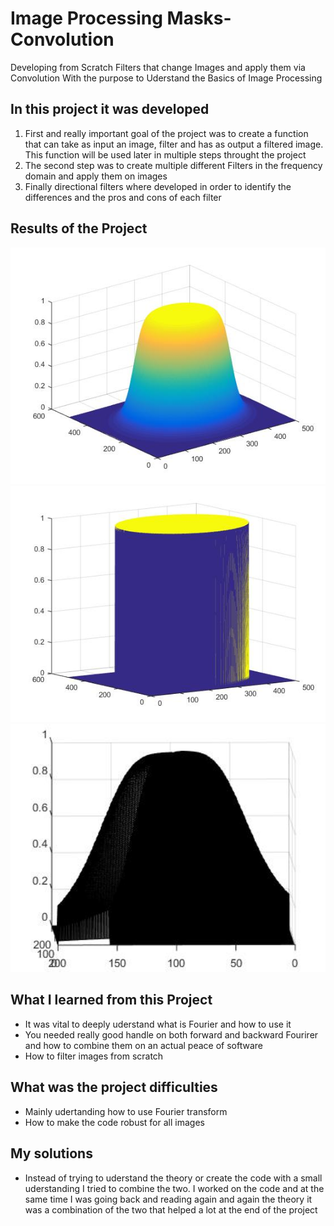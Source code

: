 # Image Processing Masks-Convolution

Developing from Scratch Filters that change Images and apply them via Convolution With the purpose to Uderstand the Basics of Image Processing


## In this project it was developed 
1. First and really important goal of the project was to create a function that can take as input an image, filter and has as output a filtered image. This function will be used later in multiple steps throught the project
2. The second step was to create multiple different Filters in the frequency domain and apply them on images
3. Finally directional filters where developed in order to identify the differences and the pros and cons of each filter 

## Results of the Project 
<img src="Images/Butterworth.jpg" width="600">
<img src="Images/Ideal.jpg" width="600">
<img src="Images/butterDirectional.jpg" width="600">



## What I learned from this Project
- It was vital to deeply uderstand what is Fourier and how to use it 
- You needed really good handle on both forward and backward Fourirer and how to combine them on an actual peace of software 
- How to filter images from scratch 

## What was the project difficulties 
- Mainly udertanding how to use Fourier transform 
- How to make the code robust for all images

## My solutions
- Instead of trying to uderstand the theory or create the code with a small uderstanding I tried to combine the two. I worked on the code and at the same time I was going back and reading again and again the theory it was a combination of the two that helped a lot at the end of the project 

